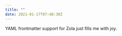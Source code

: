 ```yaml
---
title: ""
date: 2021-01-17T07:48:30Z
---
```

YAML frontmatter support for Zola just fills me with joy.


